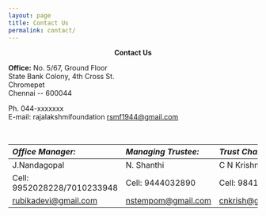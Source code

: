 ```yaml
---
layout: page
title: Contact Us
permalink: contact/
---
```


<p style="text-align: center;"><strong>Contact Us</strong></p>

**Office:**
No. 5/67, Ground Floor  
State Bank Colony, 4th Cross St.  
Chromepet  
Chennai -- 600044  

Ph. 044-xxxxxxx  
E-mail: rajalakshmifoundation <rsmf1944@gmail.com>  

<br>

| ***Office Manager:***        | ***Managing Trustee:*** | ***Trust Chairman:*** |
| :---                         | :---                    | :---                  |
| J.Nandagopal                 | N. Shanthi              | C N Krishnan          |
| Cell: 9952028228/7010233948  | Cell: 9444032890        | Cell: 9841026505      |
| rubikadevi@gmail.com         | nstempom@gmail.com      | cnkrish@gmail.com     |


